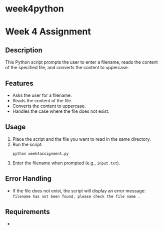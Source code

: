 # week4python
# Week 4 Assignment

## Description

This Python script prompts the user to enter a filename, reads the content of the specified file, and converts the content to uppercase.

## Features

- Asks the user for a filename.
- Reads the content of the file.
- Converts the content to uppercase.
- Handles the case where the file does not exist.

## Usage

1. Place the script and the file you want to read in the same directory.
2. Run the script:
   ```
   python week4assignment.py
   ```
3. Enter the filename when prompted (e.g., `input.txt`).

## Error Handling

- If the file does not exist, the script will display an error message:  
  `filename has not been found, please check the file name .`

## Requirements

-
